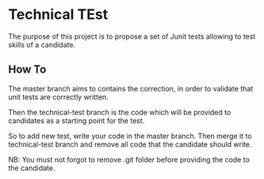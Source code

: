 # Technical TEst

The purpose of this project is to propose a set of Junit tests allowing to test skills of a candidate.

## How To

The master branch aims to contains the correction, in order to validate that unit tests are correctly written.

Then the technical-test branch is the code which will be provided to candidates as a starting point for the test.

So to add new test, write your code in the master branch. Then merge it to technical-test branch and remove all code that the candidate should write.

NB: You must not forgot to remove .git folder before providing the code to the candidate. 